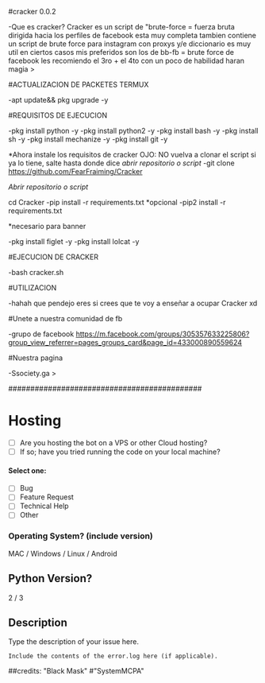 #cracker 0.0.2

-Que es cracker?
Cracker es un script de "brute-force = fuerza bruta dirigida hacia los perfiles de facebook esta muy completa tambien contiene un script de brute force para instagram con proxys y/e diccionario es muy util en ciertos casos mis preferidos son los de bb-fb = brute force de facebook les recomiendo el 3ro + el 4to con un poco de habilidad haran magia >

#ACTUALIZACION DE PACKETES TERMUX

-apt update&& pkg upgrade -y


#REQUISITOS DE EJECUCION

-pkg install python -y 
-pkg install python2 -y
-pkg install bash -y
-pkg install sh -y
-pkg install mechanize -y
-pkg install git -y

*Ahora instale los requisitos de cracker 
OJO: NO vuelva a clonar el script si ya lo tiene, salte hasta donde dice *abrir repositorio o script*
-git clone https://github.com/FearFraiming/Cracker

*Abrir repositorio o script*

cd Cracker
-pip install -r requirements.txt
*opcional 
-pip2 install -r requirements.txt

*necesario para banner 

-pkg install figlet -y
-pkg install lolcat -y

#EJECUCION DE CRACKER

-bash cracker.sh

#UTILIZACION

-hahah que pendejo eres si crees que te voy a enseñar a ocupar Cracker xd


#Unete a nuestra comunidad de fb 

-grupo de facebook 
https://m.facebook.com/groups/305357633225806?group_view_referrer=pages_groups_card&page_id=433000890559624

#Nuestra pagina

-Ssociety.ga >

############################################

# Hosting
- [ ] Are you hosting the bot on a VPS or other Cloud hosting?
- [ ] If so; have you tried running the code on your local machine?

#### Select one:
- [ ] Bug
- [ ] Feature Request
- [ ] Technical Help
- [ ] Other

### Operating System? (include version)
MAC / Windows / Linux / Android

## Python Version?
2 / 3

## Description

Type the description of your issue here.

```
Include the contents of the error.log here (if applicable).
```
##credits: "Black Mask" #"SystemMCPA"
